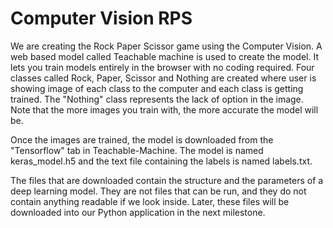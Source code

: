 # Computer Vision RPS
We are creating the Rock Paper Scissor game using the Computer Vision. A web based model called Teachable machine is used to create the model. It lets you train models entirely in the browser with no coding required. Four classes called Rock, Paper, Scissor and Nothing are created where user is showing image of each class to the computer and each class is getting trained. The "Nothing" class represents the lack of option in the image. Note  that the more images you train with, the more accurate the model will be.

Once the images are trained, the model is downloaded from the "Tensorflow" tab in Teachable-Machine. The model is named keras_model.h5 and the text file containing the labels is named labels.txt.

The files that are downloaded contain the structure and the parameters of a deep learning model. They are not files that can be run, and they do not contain anything readable if we look inside. Later, these files will be downloaded into our Python application in the next milestone.